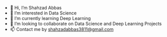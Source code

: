 - 👋 Hi, I’m Shahzad Abbas
- 👀 I’m interested in Data Science
- 🌱 I’m currently learning Deep Learning
- 💞️ I’m looking to collaborate on Data Science and Deep Learning Projects
- 📫 Contact me by shahzadabbas3811@gmail.com

<!---
Ch-Chand/Ch-Chand is a ✨ special ✨ repository because its `README.md` (this file) appears on your GitHub profile.
You can click the Preview link to take a look at your changes.
--->
